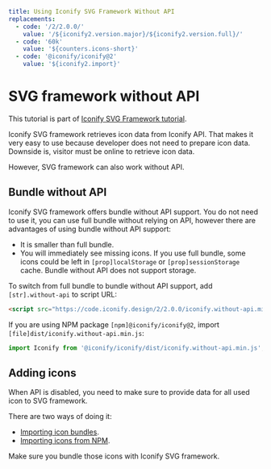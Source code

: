 ```yaml
title: Using Iconify SVG Framework Without API
replacements:
  - code: '/2/2.0.0/'
    value: '/${iconify2.version.major}/${iconify2.version.full}/'
  - code: '60k'
    value: '${counters.icons-short}'
  - code: '@iconify/iconify@2'
    value: '${iconify2.import}'
```

# SVG framework without API

This tutorial is part of [Iconify SVG Framework tutorial](./index.md).

Iconify SVG framework retrieves icon data from Iconify API. That makes it very easy to use because developer does not need to prepare icon data. Downside is, visitor must be online to retrieve icon data.

However, SVG framework can also work without API.

## Bundle without API

Iconify SVG framework offers bundle without API support. You do not need to use it, you can use full bundle without relying on API, however there are advantages of using bundle without API support:

- It is smaller than full bundle.
- You will immediately see missing icons. If you use full bundle, some icons could be left in `[prop]localStorage` or `[prop]sessionStorage` cache. Bundle without API does not support storage.

To switch from full bundle to bundle without API support, add `[str].without-api` to script URL:

```html
<script src="https://code.iconify.design/2/2.0.0/iconify.without-api.min.js"></script>
```

If you are using NPM package `[npm]@iconify/iconify@2`, import `[file]dist/iconify.without-api.min.js`:

```js
import Iconify from '@iconify/iconify/dist/iconify.without-api.min.js';
```

## Adding icons

When API is disabled, you need to make sure to provide data for all used icon to SVG framework.

There are two ways of doing it:

- [Importing icon bundles](./add-collection.md).
- [Importing icons from NPM](./add-icon.md).

Make sure you bundle those icons with Iconify SVG framework.
